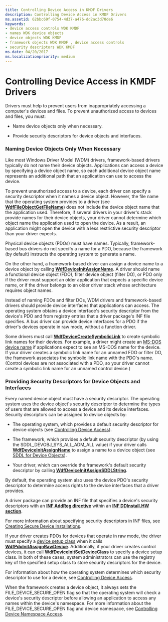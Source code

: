 ```yaml
---
title: Controlling Device Access in KMDF Drivers
description: Controlling Device Access in KMDF Drivers
ms.assetid: 62bbc69f-0754-4d37-a476-dd2ac3d70de6
keywords:
- device access controls WDK KMDF
- names WDK device objects
- device objects WDK KMDF
- framework objects WDK KMDF , device access controls
- security descriptors WDK KMDF
ms.date: 04/20/2017
ms.localizationpriority: medium
---
```


# Controlling Device Access in KMDF Drivers


Drivers must help to prevent users from inappropriately accessing a computer's devices and files. To prevent unauthorized access to devices and files, you must:

-   Name device objects only when necessary.

-   Provide security descriptors for device objects and interfaces.

### <a href="" id="naming-device-objects-only-when-necessary"></a> Naming Device Objects Only When Necessary

Like most Windows Driver Model (WDM) drivers, framework-based drivers typically do not name their device objects. Applications can access a device by specifying a device object name, so each additional device object name represents an additional path that an application can use to access the device.

To prevent unauthorized access to a device, each driver can specify a security descriptor when it names a device object. However, the file name that the operating system provides to a driver (see [**WdfFileObjectGetFileName**](https://msdn.microsoft.com/library/windows/hardware/ff547310)) does not include the device object name that the application used. Therefore, if several drivers in your driver's stack provide names for their device objects, your driver cannot determine which object name the application used to open the device. As a result, an application might open the device with a less restrictive security descriptor than your driver expects.

Physical device objects (PDOs) must have names. Typically, framework-based bus drivers do not specify a name for a PDO, because the framework (by default) instructs the operating system to generate a name.

On the other hand, a framework-based driver can assign a device name to a device object by calling [**WdfDeviceInitAssignName**](https://msdn.microsoft.com/library/windows/hardware/ff546029). A driver should name a functional device object (FDO), filter device object (filter DO), or PDO only if the driver must support an older application that expects a specific device name, or if the driver belongs to an older driver stack whose architecture requires object names.

Instead of naming FDOs and filter DOs, WDM drivers and framework-based drivers should provide device interfaces that applications can access. The operating system obtains a device interface's security descriptor from the device's PDO and from registry entries that a driver package's INF file specifies. A bus driver can provide device interfaces for a PDO if the driver's devices operate in raw mode, without a function driver.

Some drivers must call [**WdfDeviceCreateSymbolicLink**](https://msdn.microsoft.com/library/windows/hardware/ff545939) to create symbolic link names for their devices. For example, a driver might create an [MS-DOS device name](https://msdn.microsoft.com/library/windows/hardware/ff548088) if applications expect to see an MS-DOS name for the device. If your driver creates a symbolic link name for an unnamed FDO or filter DO, the framework associates the symbolic link name with the PDO's name. (Control devices are not associated with a PDO, so your driver cannot create a symbolic link name for an unnamed control device.)

### <a href="" id="providing-security-descriptors-for-device-objects-and-interfaces"></a> Providing Security Descriptors for Device Objects and Interfaces

Every named device object must have a security descriptor. The operating system uses the device object's security descriptor to determine the types of users that are allowed to access a device and its device interfaces. Security descriptors can be assigned to device objects by:

-   The operating system, which provides a default security descriptor for device objects (see [Controlling Device Access](https://msdn.microsoft.com/library/windows/hardware/ff542063)).

-   The framework, which provides a default security descriptor (by using the SDDL\_DEVOBJ\_SYS\_ALL\_ADM\_ALL value) if your driver calls [**WdfDeviceInitAssignName**](https://msdn.microsoft.com/library/windows/hardware/ff546029) to assign a name to a device object (see [SDDL for Device Objects](https://msdn.microsoft.com/library/windows/hardware/ff563667)).

-   Your driver, which can override the framework's default security descriptor by calling [**WdfDeviceInitAssignSDDLString**](https://msdn.microsoft.com/library/windows/hardware/ff546035).

By default, the operating system also uses the device PDO's security descriptor to determine access rights to the device interfaces that a driver provides.

A driver package can provide an INF file that specifies a device's security descriptors with an [**INF AddReg directive**](https://msdn.microsoft.com/library/windows/hardware/ff546320) within an [**INF DDInstall.HW section**](https://msdn.microsoft.com/library/windows/hardware/ff547330).

For more information about specifying security descriptors in INF files, see [Creating Secure Device Installations](https://msdn.microsoft.com/library/windows/hardware/ff540212).

If your driver creates PDOs for devices that operate in raw mode, the driver must specify a [device setup class](https://msdn.microsoft.com/library/windows/hardware/ff541509) when it calls [**WdfPdoInitAssignRawDevice**](https://msdn.microsoft.com/library/windows/hardware/ff548802). Additionally, if your driver creates control devices, it can call [**WdfDeviceInitSetDeviceClass**](https://msdn.microsoft.com/library/windows/hardware/ff546084) to specify a device setup class. In both of these cases, system administrators can use the registry key of the specified setup class to store security descriptors for the device.

For information about how the operating system determines which security descriptor to use for a device, see [Controlling Device Access](https://msdn.microsoft.com/library/windows/hardware/ff542063).

When the framework creates a device object, it always sets the FILE\_DEVICE\_SECURE\_OPEN flag so that the operating system will check a device's security descriptor before allowing an application to access any names within the device's namespace. For more information about the FILE\_DEVICE\_SECURE\_OPEN flag and device namespace, see [Controlling Device Namespace Access](https://msdn.microsoft.com/library/windows/hardware/ff542068).

 

 





